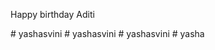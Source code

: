 Happy birthday Aditi

#   y a s h a s v i n i  
 #   y a s h a s v i n i  
 #   y a s h a s v i n i  
 #   y a s h a  
 